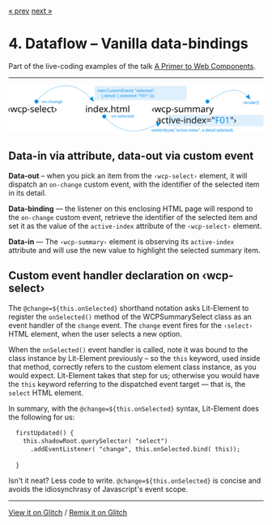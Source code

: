 [« prev](../02-wcp-summary-step03/) [next »](../02-wcp-summary-step05/)

# 4. Dataflow – Vanilla data-bindings

Part of the live-coding examples of the talk [A Primer to Web Components](https://web-components-primer.firebaseapp.com).

---

![Dataflow – Data-out via custom-event, data-in via attribute](../../public/images/wcp-summary-dataflow.svg)

## Data-in via attribute, data-out via custom event

**Data-out** – when you pick an item from the `‹wcp-select›` element, it will dispatch an `on-change` custom event, with the identifier of the selected item in its detail.

**Data-binding** — the listener on this enclosing HTML page will respond to the `on-change` custom event, retrieve the identifier of the selected item and set it as the value of the `active-index` attribute of the `‹wcp-select›` element.

**Data-in** — The `‹wcp-summary›` element is observing its `active-index` attribute and will use the new value to highlight the selected summary item.

## Custom event handler declaration on ‹wcp-select›

The `@change=${this.onSelected}` shorthand notation asks Lit-Element
to register the `onSelected()` method of the WCPSummarySelect class
as an event handler of the `change` event. The `change` event fires
for the `‹select›` HTML element, when the user selects a new option.

When the `onSelected()` event handler is called, note it was bound
to the class instance by Lit-Element previously – so the `this`
keyword, used  inside that method, correctly refers to the custom
element class instance, as you would expect. Lit-Element takes that
step for us; otherwise you would have the `this` keyword referring
to the dispatched event target — that is, the `select` HTML element.

In summary, with the `@change=${this.onSelected}` syntax, Lit-Element
does the following for us:

```
  firstUpdated() {
    this.shadowRoot.querySelector( "select")
      .addEventListener( "change", this.onSelected.bind( this));

  }
```

Isn't it neat? Less code to write. `@change=${this.onSelected}` is
concise and avoids the idiosynchrasy of Javascript's event scope.

---

[View it on Glitch](https://wcp-summary-step04.glitch.me/) /
[Remix it on Glitch](https://glitch.com/edit/#!/wcp-summary-step04)